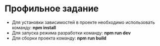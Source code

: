 # Профильное задание

* Для установки зависимостей в проекте необходимо использовать команду: **npm install**
* Для запуска режима разработки команду: **npm run dev**
* Для сборки проекта команду: **npm run build**
